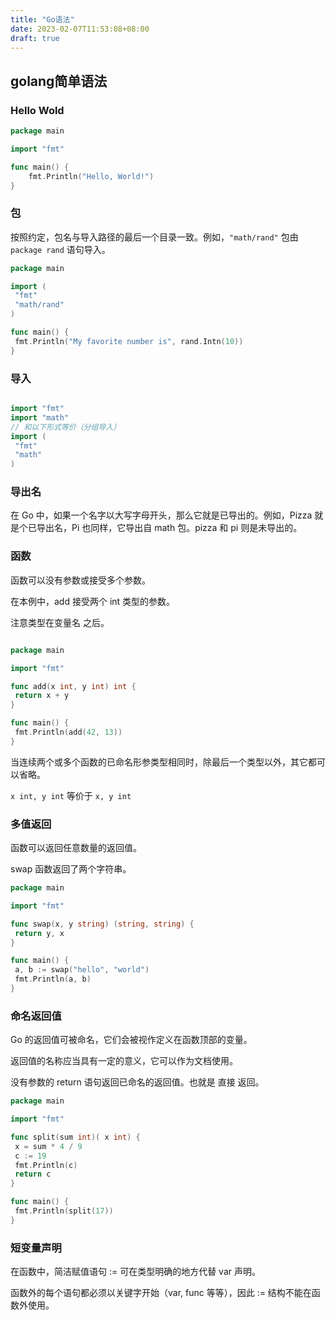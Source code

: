 ```yaml
---
title: "Go语法"
date: 2023-02-07T11:53:08+08:00
draft: true
---
```



## golang简单语法

### Hello Wold

```go
package main

import "fmt"

func main() {
    fmt.Println("Hello, World!")
}
```

### 包

按照约定，包名与导入路径的最后一个目录一致。例如，`"math/rand"` 包由 `package rand` 语句导入。

```go
package main

import (
 "fmt"
 "math/rand"
)

func main() {
 fmt.Println("My favorite number is", rand.Intn(10))
}


```

### 导入

```go

import "fmt"
import "math"
// 和以下形式等价（分组导入）
import (
 "fmt"
 "math"
)

```

### 导出名

在 Go 中，如果一个名字以大写字母开头，那么它就是已导出的。例如，Pizza 就是个已导出名，Pi 也同样，它导出自 math 包。pizza 和 pi 则是未导出的。

### 函数

函数可以没有参数或接受多个参数。

在本例中，add 接受两个 int 类型的参数。

注意类型在变量名 之后。

```go

package main

import "fmt"

func add(x int, y int) int {
 return x + y
}

func main() {
 fmt.Println(add(42, 13))
}

```

当连续两个或多个函数的已命名形参类型相同时，除最后一个类型以外，其它都可以省略。

`x int, y int` 等价于 `x, y int`

### 多值返回

函数可以返回任意数量的返回值。

swap 函数返回了两个字符串。

```go
package main

import "fmt"

func swap(x, y string) (string, string) {
 return y, x
}

func main() {
 a, b := swap("hello", "world")
 fmt.Println(a, b)
}

```

### 命名返回值

Go 的返回值可被命名，它们会被视作定义在函数顶部的变量。

返回值的名称应当具有一定的意义，它可以作为文档使用。

没有参数的 return 语句返回已命名的返回值。也就是 直接 返回。

```go
package main

import "fmt"

func split(sum int)( x int) {
 x = sum * 4 / 9
 c := 19
 fmt.Println(c)
 return c
}

func main() {
 fmt.Println(split(17))
}
```

### 短变量声明

在函数中，简洁赋值语句 := 可在类型明确的地方代替 var 声明。

函数外的每个语句都必须以关键字开始（var, func 等等），因此 := 结构不能在函数外使用。
